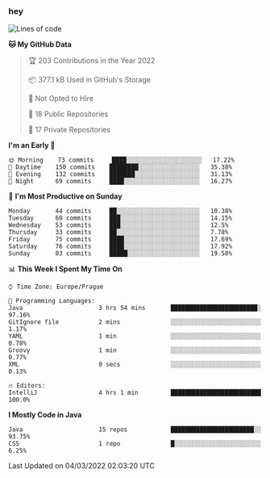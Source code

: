 ### hey

<!--START_SECTION:waka-->
![Lines of code](https://img.shields.io/badge/From%20Hello%20World%20I%27ve%20Written-92%20Thousand%20lines%20of%20code-blue)

**🐱 My GitHub Data** 

> 🏆 203 Contributions in the Year 2022
 > 
> 📦 377.1 kB Used in GitHub's Storage 
 > 
> 🚫 Not Opted to Hire
 > 
> 📜 18 Public Repositories 
 > 
> 🔑 17 Private Repositories  
 > 
**I'm an Early 🐤** 

```text
🌞 Morning    73 commits     ████░░░░░░░░░░░░░░░░░░░░░   17.22% 
🌆 Daytime    150 commits    ████████░░░░░░░░░░░░░░░░░   35.38% 
🌃 Evening    132 commits    ███████░░░░░░░░░░░░░░░░░░   31.13% 
🌙 Night      69 commits     ████░░░░░░░░░░░░░░░░░░░░░   16.27%

```
📅 **I'm Most Productive on Sunday** 

```text
Monday       44 commits     ██░░░░░░░░░░░░░░░░░░░░░░░   10.38% 
Tuesday      60 commits     ███░░░░░░░░░░░░░░░░░░░░░░   14.15% 
Wednesday    53 commits     ███░░░░░░░░░░░░░░░░░░░░░░   12.5% 
Thursday     33 commits     ██░░░░░░░░░░░░░░░░░░░░░░░   7.78% 
Friday       75 commits     ████░░░░░░░░░░░░░░░░░░░░░   17.69% 
Saturday     76 commits     ████░░░░░░░░░░░░░░░░░░░░░   17.92% 
Sunday       83 commits     █████░░░░░░░░░░░░░░░░░░░░   19.58%

```


📊 **This Week I Spent My Time On** 

```text
⌚︎ Time Zone: Europe/Prague

💬 Programming Languages: 
Java                     3 hrs 54 mins       ████████████████████████░   97.16% 
GitIgnore file           2 mins              ░░░░░░░░░░░░░░░░░░░░░░░░░   1.17% 
YAML                     1 min               ░░░░░░░░░░░░░░░░░░░░░░░░░   0.78% 
Groovy                   1 min               ░░░░░░░░░░░░░░░░░░░░░░░░░   0.77% 
XML                      0 secs              ░░░░░░░░░░░░░░░░░░░░░░░░░   0.13%

🔥 Editors: 
IntelliJ                 4 hrs 1 min         █████████████████████████   100.0%

```

**I Mostly Code in Java** 

```text
Java                     15 repos            ███████████████████████░░   93.75% 
CSS                      1 repo              █░░░░░░░░░░░░░░░░░░░░░░░░   6.25%

```



 Last Updated on 04/03/2022 02:03:20 UTC
<!--END_SECTION:waka-->
